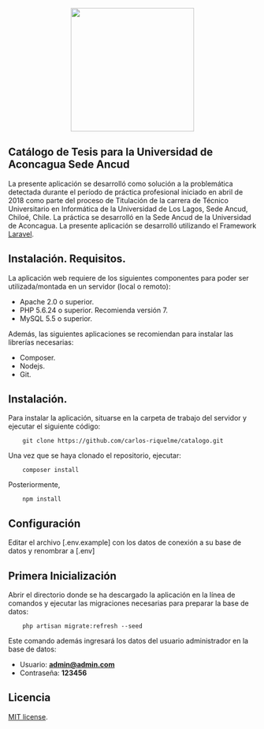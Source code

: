 <p align="center"><img width="250" src="http://img.eltipografo.cl/media/2012/04/logo-UAC.jpg"></p>


## Catálogo de Tesis para la Universidad de Aconcagua Sede Ancud

La presente aplicación se desarrolló como solución a la problemática detectada durante el período de práctica profesional iniciado en abril de 2018 como parte del proceso de Titulación de la carrera de Técnico Universitario en Informática de la Universidad de Los Lagos, Sede Ancud, Chiloé, Chile.
La práctica se desarrolló en la Sede Ancud de la Universidad de Aconcagua.
La presente aplicación se desarrolló utilizando el Framework [Laravel](https://laravel.com/).

## Instalación. Requisitos.

La aplicación web requiere de los siguientes componentes para poder ser utilizada/montada en un servidor (local o remoto):
- Apache 2.0 o superior.
- PHP 5.6.24 o superior. Recomienda versión 7.
- MySQL 5.5 o superior.

Además, las siguientes aplicaciones se recomiendan para instalar las librerías necesarias:
- Composer.
- Nodejs.
- Git.


## Instalación.

Para instalar la aplicación, situarse en la carpeta de trabajo del servidor y ejecutar el siguiente código:
```
    git clone https://github.com/carlos-riquelme/catalogo.git
```

Una vez que se haya clonado el repositorio, ejecutar:

```
    composer install
```

Posteriormente,

```
    npm install
```

## Configuración

Editar el archivo [.env.example] con los datos de conexión a su base de datos y renombrar a [.env]


## Primera Inicialización

Abrir el directorio donde se ha descargado la aplicación en la línea de comandos y ejecutar las migraciones necesarias para preparar la base de datos:

```
    php artisan migrate:refresh --seed
```

Este comando además ingresará los datos del usuario administrador en la base de datos:
- Usuario: **admin@admin.com**
- Contraseña: **123456**

## Licencia

[MIT license](https://opensource.org/licenses/MIT).
